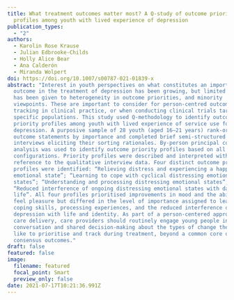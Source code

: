```yaml
---
title: What treatment outcomes matter most? A Q-study of outcome priority
  profiles among youth with lived experience of depression
publication_types:
  - "2"
authors:
  - Karolin Rose Krause
  - Julian Edbrooke-Childs
  - Holly Alice Bear
  - Ana Calderón
  - Miranda Wolpert
doi: https://doi.org/10.1007/s00787-021-01839-x
abstract: "Interest in youth perspectives on what constitutes an important
  outcome in the treatment of depression has been growing, but limited attention
  has been given to heterogeneity in outcome priorities, and minority
  viewpoints. These are important to consider for person-centred outcome
  tracking in clinical practice, or when conducting clinical trials targeting
  specific populations. This study used Q-methodology to identify outcome
  priority profiles among youth with lived experience of service use for
  depression. A purposive sample of 28 youth (aged 16–21 years) rank-ordered 35
  outcome statements by importance and completed brief semi-structured
  interviews eliciting their sorting rationales. By-person principal component
  analysis was used to identify outcome priority profiles based on all Q-sort
  configurations. Priority profiles were described and interpreted with
  reference to the qualitative interview data. Four distinct outcome priority
  profiles were identified: “Relieving distress and experiencing a happier
  emotional state”; “Learning to cope with cyclical distressing emotional
  states”; “Understanding and processing distressing emotional states”; and
  “Reduced interference of ongoing distressing emotional states with daily
  life”. All four profiles prioritised improvements in mood and the ability to
  feel pleasure but differed in the level of importance assigned to learning
  coping skills, processing experiences, and the reduced interference of
  depression with life and identity. As part of a person-centered approach to
  care delivery, care providers should routinely engage young people in
  conversation and shared decision-making about the types of change they would
  like to prioritise and track during treatment, beyond a common core of
  consensus outcomes."
draft: false
featured: false
image:
  filename: featured
  focal_point: Smart
  preview_only: false
date: 2021-07-17T10:21:36.991Z
---
```

